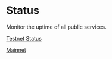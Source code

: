 # Status

Monitor the uptime of all public services.

[Testnet Status](https://testnet.status.injective.network)

[Mainnet](https://status.injective.network)